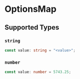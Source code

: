 # OptionsMap


## Supported Types

### `string`

```typescript
const value: string = "<value>";
```

### `number`

```typescript
const value: number = 5743.25;
```

